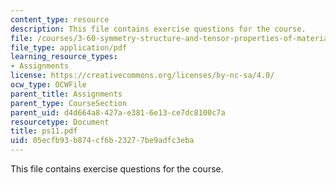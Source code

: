 ```yaml
---
content_type: resource
description: This file contains exercise questions for the course.
file: /courses/3-60-symmetry-structure-and-tensor-properties-of-materials-fall-2005/05ecfb93b874cf6b23277be9adfc3eba_ps11.pdf
file_type: application/pdf
learning_resource_types:
- Assignments
license: https://creativecommons.org/licenses/by-nc-sa/4.0/
ocw_type: OCWFile
parent_title: Assignments
parent_type: CourseSection
parent_uid: d4d664a8-427a-e381-6e13-ce7dc8100c7a
resourcetype: Document
title: ps11.pdf
uid: 05ecfb93-b874-cf6b-2327-7be9adfc3eba
---
```

This file contains exercise questions for the course.
